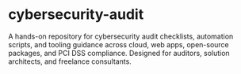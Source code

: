 # cybersecurity-audit
A hands-on repository for cybersecurity audit checklists, automation scripts, and tooling guidance across cloud, web apps, open-source packages, and PCI DSS compliance. Designed for auditors, solution architects, and freelance consultants.
